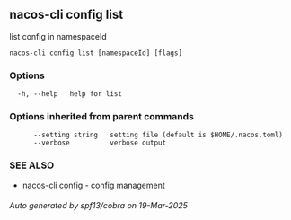 ## nacos-cli config list

list config in namespaceId

```
nacos-cli config list [namespaceId] [flags]
```

### Options

```
  -h, --help   help for list
```

### Options inherited from parent commands

```
      --setting string   setting file (default is $HOME/.nacos.toml)
      --verbose          verbose output
```

### SEE ALSO

* [nacos-cli config](nacos-cli_config.md)	 - config management

###### Auto generated by spf13/cobra on 19-Mar-2025
